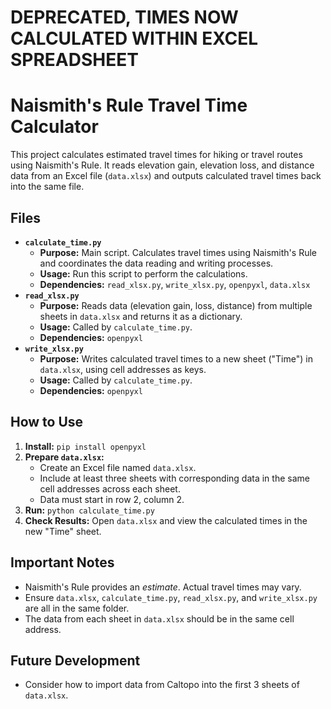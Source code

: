 # **DEPRECATED, TIMES NOW CALCULATED WITHIN EXCEL SPREADSHEET**

# Naismith's Rule Travel Time Calculator

This project calculates estimated travel times for hiking or travel routes using Naismith's Rule. It reads elevation gain, elevation loss, and distance data from an Excel file (`data.xlsx`) and outputs calculated travel times back into the same file.

## Files

*   **`calculate_time.py`**
    *   **Purpose:** Main script. Calculates travel times using Naismith's Rule and coordinates the data reading and writing processes.
    *   **Usage:** Run this script to perform the calculations.
    *   **Dependencies:** `read_xlsx.py`, `write_xlsx.py`, `openpyxl`, `data.xlsx`
*   **`read_xlsx.py`**
    *   **Purpose:** Reads data (elevation gain, loss, distance) from multiple sheets in `data.xlsx` and returns it as a dictionary.
    *   **Usage:** Called by `calculate_time.py`.
    *   **Dependencies:** `openpyxl`
*   **`write_xlsx.py`**
    *   **Purpose:** Writes calculated travel times to a new sheet ("Time") in `data.xlsx`, using cell addresses as keys.
    *   **Usage:** Called by `calculate_time.py`.
    *   **Dependencies:** `openpyxl`

## How to Use

1.  **Install:** `pip install openpyxl`
2.  **Prepare `data.xlsx`:**
    *   Create an Excel file named `data.xlsx`.
    *   Include at least three sheets with corresponding data in the same cell addresses across each sheet.
    *   Data must start in row 2, column 2.
3.  **Run:** `python calculate_time.py`
4.  **Check Results:** Open `data.xlsx` and view the calculated times in the new "Time" sheet.

## Important Notes

*   Naismith's Rule provides an *estimate*. Actual travel times may vary.
*   Ensure `data.xlsx`, `calculate_time.py`, `read_xlsx.py`, and `write_xlsx.py` are all in the same folder.
* The data from each sheet in `data.xlsx` should be in the same cell address.

## Future Development

* Consider how to import data from Caltopo into the first 3 sheets of `data.xlsx`.

